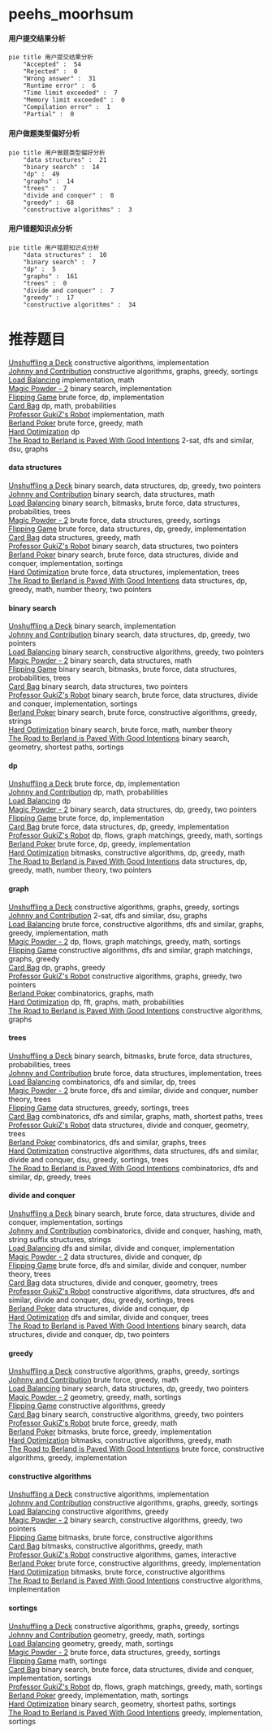 # peehs_moorhsum
<!-- tabs:start -->
#### **用户提交结果分析**

```mermaid
pie title 用户提交结果分析
    "Accepted" :  54
    "Rejected" :  0
    "Wrong answer" :  31
    "Runtime error" :  6
    "Time limit exceeded" :  7
    "Memory limit exceeded" :  0
    "Compilation error" :  1
    "Partial" :  0
```
#### **用户做题类型偏好分析**

```mermaid
pie title 用户做题类型偏好分析
    "data structures" :  21
    "binary search" :  14
    "dp" :  49
    "graphs" :  14
    "trees" :  7
    "divide and conquer" :  0
    "greedy" :  68
    "constructive algorithms" :  3
```
#### **用户错题知识点分析**

```mermaid
pie title 用户错题知识点分析
    "data structures" :  10
    "binary search" :  7
    "dp" :  5
    "graphs" :  161
    "trees" :  0
    "divide and conquer" :  7
    "greedy" :  17
    "constructive algorithms" :  34
```
<!-- tabs:end -->
# 推荐题目
[Unshuffling a Deck](http://codeforces.com/problemset/problem/1427/D)		constructive algorithms,
                        implementation		  
[Johnny and Contribution](https://codeforces.com/contest/1362/problem/D)		constructive algorithms,
                        graphs,
                        greedy,
                        sortings		  
[Load Balancing](http://codeforces.com/problemset/problem/609/C)		implementation,
                        math		  
[Magic Powder - 2](http://codeforces.com/problemset/problem/670/D2)		binary search,
                        implementation		  
[Flipping Game](http://codeforces.com/problemset/problem/327/A)		brute force,
                        dp,
                        implementation		  
[Card Bag](http://codeforces.com/problemset/problem/1156/F)		dp,
                        math,
                        probabilities		  
[Professor GukiZ's Robot](http://codeforces.com/problemset/problem/620/A)		implementation,
                        math		  
[Berland Poker](http://codeforces.com/problemset/problem/1359/A)		brute force,
                        greedy,
                        math		  
[Hard Optimization](http://codeforces.com/problemset/problem/1510/H)		dp		  
[The Road to Berland is Paved With Good Intentions](http://codeforces.com/problemset/problem/228/E)		2-sat,
                        dfs and similar,
                        dsu,
                        graphs		  
<!-- tabs:start -->
#### **data structures**
[Unshuffling a Deck](http://codeforces.com/problemset/problem/1492/C)		binary search,
                        data structures,
                        dp,
                        greedy,
                        two pointers		  
[Johnny and Contribution](http://codeforces.com/problemset/problem/1490/G)		binary search,
                        data structures,
                        math		  
[Load Balancing](http://codeforces.com/problemset/problem/1479/D)		binary search,
                        bitmasks,
                        brute force,
                        data structures,
                        probabilities,
                        trees		  
[Magic Powder - 2](http://codeforces.com/problemset/problem/1497/A)		brute force,
                        data structures,
                        greedy,
                        sortings		  
[Flipping Game](http://codeforces.com/problemset/problem/1491/C)		brute force,
                        data structures,
                        dp,
                        greedy,
                        implementation		  
[Card Bag](http://codeforces.com/problemset/problem/1492/B)		data structures,
                        greedy,
                        math		  
[Professor GukiZ's Robot](http://codeforces.com/problemset/problem/1436/E)		binary search,
                        data structures,
                        two pointers		  
[Berland Poker](http://codeforces.com/problemset/problem/1461/D)		binary search,
                        brute force,
                        data structures,
                        divide and conquer,
                        implementation,
                        sortings		  
[Hard Optimization](http://codeforces.com/problemset/problem/1511/C)		brute force,
                        data structures,
                        implementation,
                        trees		  
[The Road to Berland is Paved With Good Intentions](http://codeforces.com/problemset/problem/1497/E1)		data structures,
                        dp,
                        greedy,
                        math,
                        number theory,
                        two pointers		  
#### **binary search**
[Unshuffling a Deck](http://codeforces.com/problemset/problem/670/D2)		binary search,
                        implementation		  
[Johnny and Contribution](http://codeforces.com/problemset/problem/1492/C)		binary search,
                        data structures,
                        dp,
                        greedy,
                        two pointers		  
[Load Balancing](http://codeforces.com/problemset/problem/1463/D)		binary search,
                        constructive algorithms,
                        greedy,
                        two pointers		  
[Magic Powder - 2](http://codeforces.com/problemset/problem/1490/G)		binary search,
                        data structures,
                        math		  
[Flipping Game](http://codeforces.com/problemset/problem/1479/D)		binary search,
                        bitmasks,
                        brute force,
                        data structures,
                        probabilities,
                        trees		  
[Card Bag](http://codeforces.com/problemset/problem/1436/E)		binary search,
                        data structures,
                        two pointers		  
[Professor GukiZ's Robot](http://codeforces.com/problemset/problem/1461/D)		binary search,
                        brute force,
                        data structures,
                        divide and conquer,
                        implementation,
                        sortings		  
[Berland Poker](http://codeforces.com/problemset/problem/1493/C)		binary search,
                        brute force,
                        constructive algorithms,
                        greedy,
                        strings		  
[Hard Optimization](http://codeforces.com/problemset/problem/1487/D)		binary search,
                        brute force,
                        math,
                        number theory		  
[The Road to Berland is Paved With Good Intentions](http://codeforces.com/problemset/problem/1486/B)		binary search,
                        geometry,
                        shortest paths,
                        sortings		  
#### **dp**
[Unshuffling a Deck](http://codeforces.com/problemset/problem/327/A)		brute force,
                        dp,
                        implementation		  
[Johnny and Contribution](http://codeforces.com/problemset/problem/1156/F)		dp,
                        math,
                        probabilities		  
[Load Balancing](http://codeforces.com/problemset/problem/1510/H)		dp		  
[Magic Powder - 2](http://codeforces.com/problemset/problem/1492/C)		binary search,
                        data structures,
                        dp,
                        greedy,
                        two pointers		  
[Flipping Game](https://codeforces.com/contest/1457/problem/C)		brute force,
                        dp,
                        implementation		  
[Card Bag](http://codeforces.com/problemset/problem/1491/C)		brute force,
                        data structures,
                        dp,
                        greedy,
                        implementation		  
[Professor GukiZ's Robot](http://codeforces.com/problemset/problem/1437/C)		dp,
                        flows,
                        graph matchings,
                        greedy,
                        math,
                        sortings		  
[Berland Poker](http://codeforces.com/problemset/problem/1499/B)		brute force,
                        dp,
                        greedy,
                        implementation		  
[Hard Optimization](http://codeforces.com/problemset/problem/1491/D)		bitmasks,
                        constructive algorithms,
                        dp,
                        greedy,
                        math		  
[The Road to Berland is Paved With Good Intentions](http://codeforces.com/problemset/problem/1497/E1)		data structures,
                        dp,
                        greedy,
                        math,
                        number theory,
                        two pointers		  
#### **graph**
[Unshuffling a Deck](https://codeforces.com/contest/1362/problem/D)		constructive algorithms,
                        graphs,
                        greedy,
                        sortings		  
[Johnny and Contribution](http://codeforces.com/problemset/problem/228/E)		2-sat,
                        dfs and similar,
                        dsu,
                        graphs		  
[Load Balancing](http://codeforces.com/problemset/problem/1487/C)		brute force,
                        constructive algorithms,
                        dfs and similar,
                        graphs,
                        greedy,
                        implementation,
                        math		  
[Magic Powder - 2](http://codeforces.com/problemset/problem/1437/C)		dp,
                        flows,
                        graph matchings,
                        greedy,
                        math,
                        sortings		  
[Flipping Game](http://codeforces.com/problemset/problem/1470/D)		constructive algorithms,
                        dfs and similar,
                        graph matchings,
                        graphs,
                        greedy		  
[Card Bag](http://codeforces.com/problemset/problem/1476/C)		dp,
                        graphs,
                        greedy		  
[Professor GukiZ's Robot](http://codeforces.com/problemset/problem/1304/D)		constructive algorithms,
                        graphs,
                        greedy,
                        two pointers		  
[Berland Poker](http://codeforces.com/problemset/problem/1475/C)		combinatorics,
                        graphs,
                        math		  
[Hard Optimization](http://codeforces.com/problemset/problem/553/E)		dp,
                        fft,
                        graphs,
                        math,
                        probabilities		  
[The Road to Berland is Paved With Good Intentions](http://codeforces.com/problemset/problem/1495/C)		constructive algorithms,
                        graphs		  
#### **trees**
[Unshuffling a Deck](http://codeforces.com/problemset/problem/1479/D)		binary search,
                        bitmasks,
                        brute force,
                        data structures,
                        probabilities,
                        trees		  
[Johnny and Contribution](http://codeforces.com/problemset/problem/1511/C)		brute force,
                        data structures,
                        implementation,
                        trees		  
[Load Balancing](http://codeforces.com/problemset/problem/1499/F)		combinatorics,
                        dfs and similar,
                        dp,
                        trees		  
[Magic Powder - 2](http://codeforces.com/problemset/problem/1491/E)		brute force,
                        dfs and similar,
                        divide and conquer,
                        number theory,
                        trees		  
[Flipping Game](http://codeforces.com/problemset/problem/1466/D)		data structures,
                        greedy,
                        sortings,
                        trees		  
[Card Bag](http://codeforces.com/problemset/problem/1495/D)		combinatorics,
                        dfs and similar,
                        graphs,
                        math,
                        shortest paths,
                        trees		  
[Professor GukiZ's Robot](http://codeforces.com/problemset/problem/1303/G)		data structures,
                        divide and conquer,
                        geometry,
                        trees		  
[Berland Poker](http://codeforces.com/problemset/problem/1454/E)		combinatorics,
                        dfs and similar,
                        graphs,
                        trees		  
[Hard Optimization](http://codeforces.com/problemset/problem/1494/D)		constructive algorithms,
                        data structures,
                        dfs and similar,
                        divide and conquer,
                        dsu,
                        greedy,
                        sortings,
                        trees		  
[The Road to Berland is Paved With Good Intentions](http://codeforces.com/problemset/problem/1292/C)		combinatorics,
                        dfs and similar,
                        dp,
                        greedy,
                        trees		  
#### **divide and conquer**
[Unshuffling a Deck](http://codeforces.com/problemset/problem/1461/D)		binary search,
                        brute force,
                        data structures,
                        divide and conquer,
                        implementation,
                        sortings		  
[Johnny and Contribution](http://codeforces.com/problemset/problem/1466/G)		combinatorics,
                        divide and conquer,
                        hashing,
                        math,
                        string suffix structures,
                        strings		  
[Load Balancing](http://codeforces.com/problemset/problem/1490/D)		dfs and similar,
                        divide and conquer,
                        implementation		  
[Magic Powder - 2](https://codeforces.com/contest/1483/problem/C)		data structures,
                        divide and conquer,
                        dp		  
[Flipping Game](http://codeforces.com/problemset/problem/1491/E)		brute force,
                        dfs and similar,
                        divide and conquer,
                        number theory,
                        trees		  
[Card Bag](http://codeforces.com/problemset/problem/1303/G)		data structures,
                        divide and conquer,
                        geometry,
                        trees		  
[Professor GukiZ's Robot](http://codeforces.com/problemset/problem/1494/D)		constructive algorithms,
                        data structures,
                        dfs and similar,
                        divide and conquer,
                        dsu,
                        greedy,
                        sortings,
                        trees		  
[Berland Poker](http://codeforces.com/problemset/problem/1482/E)		data structures,
                        divide and conquer,
                        dp		  
[Hard Optimization](http://codeforces.com/problemset/problem/566/C)		dfs and similar,
                        divide and conquer,
                        trees		  
[The Road to Berland is Paved With Good Intentions](http://codeforces.com/problemset/problem/1428/F)		binary search,
                        data structures,
                        divide and conquer,
                        dp,
                        two pointers		  
#### **greedy**
[Unshuffling a Deck](https://codeforces.com/contest/1362/problem/D)		constructive algorithms,
                        graphs,
                        greedy,
                        sortings		  
[Johnny and Contribution](http://codeforces.com/problemset/problem/1359/A)		brute force,
                        greedy,
                        math		  
[Load Balancing](http://codeforces.com/problemset/problem/1492/C)		binary search,
                        data structures,
                        dp,
                        greedy,
                        two pointers		  
[Magic Powder - 2](https://codeforces.com/contest/1496/problem/C)		geometry,
                        greedy,
                        math,
                        sortings		  
[Flipping Game](http://codeforces.com/problemset/problem/1493/A)		constructive algorithms,
                        greedy		  
[Card Bag](http://codeforces.com/problemset/problem/1463/D)		binary search,
                        constructive algorithms,
                        greedy,
                        two pointers		  
[Professor GukiZ's Robot](http://codeforces.com/problemset/problem/1462/C)		brute force,
                        greedy,
                        math		  
[Berland Poker](http://codeforces.com/problemset/problem/1494/B)		bitmasks,
                        brute force,
                        greedy,
                        implementation		  
[Hard Optimization](http://codeforces.com/problemset/problem/1492/D)		bitmasks,
                        constructive algorithms,
                        greedy,
                        math		  
[The Road to Berland is Paved With Good Intentions](https://codeforces.com/contest/1483/problem/A)		brute force,
                        constructive algorithms,
                        greedy,
                        implementation		  
#### **constructive algorithms**
[Unshuffling a Deck](http://codeforces.com/problemset/problem/1427/D)		constructive algorithms,
                        implementation		  
[Johnny and Contribution](https://codeforces.com/contest/1362/problem/D)		constructive algorithms,
                        graphs,
                        greedy,
                        sortings		  
[Load Balancing](http://codeforces.com/problemset/problem/1493/A)		constructive algorithms,
                        greedy		  
[Magic Powder - 2](http://codeforces.com/problemset/problem/1463/D)		binary search,
                        constructive algorithms,
                        greedy,
                        two pointers		  
[Flipping Game](https://codeforces.com/contest/1456/problem/B)		bitmasks,
                        brute force,
                        constructive algorithms		  
[Card Bag](http://codeforces.com/problemset/problem/1492/D)		bitmasks,
                        constructive algorithms,
                        greedy,
                        math		  
[Professor GukiZ's Robot](https://codeforces.com/contest/1504/problem/D)		constructive algorithms,
                        games,
                        interactive		  
[Berland Poker](https://codeforces.com/contest/1483/problem/A)		brute force,
                        constructive algorithms,
                        greedy,
                        implementation		  
[Hard Optimization](https://codeforces.com/contest/1457/problem/D)		bitmasks,
                        brute force,
                        constructive algorithms		  
[The Road to Berland is Paved With Good Intentions](http://codeforces.com/problemset/problem/1513/A)		constructive algorithms,
                        implementation		  
#### **sortings**
[Unshuffling a Deck](https://codeforces.com/contest/1362/problem/D)		constructive algorithms,
                        graphs,
                        greedy,
                        sortings		  
[Johnny and Contribution](https://codeforces.com/contest/1496/problem/C)		geometry,
                        greedy,
                        math,
                        sortings		  
[Load Balancing](http://codeforces.com/problemset/problem/1495/A)		geometry,
                        greedy,
                        math,
                        sortings		  
[Magic Powder - 2](http://codeforces.com/problemset/problem/1497/A)		brute force,
                        data structures,
                        greedy,
                        sortings		  
[Flipping Game](http://codeforces.com/problemset/problem/1427/A)		math,
                        sortings		  
[Card Bag](http://codeforces.com/problemset/problem/1461/D)		binary search,
                        brute force,
                        data structures,
                        divide and conquer,
                        implementation,
                        sortings		  
[Professor GukiZ's Robot](http://codeforces.com/problemset/problem/1437/C)		dp,
                        flows,
                        graph matchings,
                        greedy,
                        math,
                        sortings		  
[Berland Poker](http://codeforces.com/problemset/problem/1473/A)		greedy,
                        implementation,
                        math,
                        sortings		  
[Hard Optimization](http://codeforces.com/problemset/problem/1486/B)		binary search,
                        geometry,
                        shortest paths,
                        sortings		  
[The Road to Berland is Paved With Good Intentions](http://codeforces.com/problemset/problem/1480/B)		greedy,
                        implementation,
                        sortings		  
<!-- tabs:end -->
